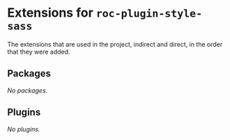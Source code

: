 # Extensions for `roc-plugin-style-sass`

The extensions that are used in the project, indirect and direct, in the order that they were added.

## Packages
_No packages._

## Plugins
_No plugins._

